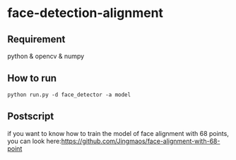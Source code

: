 # face-detection-alignment
 
## Requirement

python & opencv & numpy




## How to run 

`python run.py -d face_detector -a model` 

## Postscript
if you want to know how to train the model of face alignment with 68 points, you can look here:https://github.com/Jingmaos/face-alignment-with-68-point
